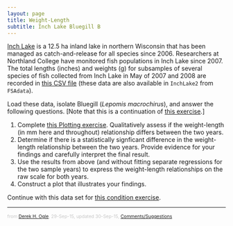 ```yaml
---
layout: page
title: Weight-Length
subtitle: Inch Lake Bluegill B
---
```


[Inch Lake](http://dnr.wi.gov/lakes/lakepages/LakeDetail.aspx?wbic=2764300&page=facts) is a 12.5 ha inland lake in northern Wisconsin that has been managed as catch-and-release for all species since 2006.  Researchers at Northland College have monitored fish populations in Inch Lake since 2007.  The total lengths (inches) and weights (g) for subsamples of several species of fish collected from Inch Lake in May of 2007 and 2008 are recorded in [this CSV file](data/InchLake2.csv) (these data are also available in `InchLake2` from `FSAdata`).

Load these data, isolate Bluegill (*Lepomis macrochirus*), and answer the following questions.  [Note that this is a continuation of [this exercise](WeightLength_ILBluegill_1.html).]

1. Complete [this Plotting exercise](Inch_Plotting.html).  Qualitatively assess if the weight-length (in mm here and throughout) relationship differs between the two years.
1. Determine if there is a statistically signficant difference in the weight-length relationship between the two years.  Provide evidence for your findings and carefully interpret the final result.
1. Use the results from above (and without fitting separate regressions for the two sample years) to express the weight-length relationships on the raw scale for both years.
1. Construct a plot that illustrates your findings.

Continue with this data set for [this condition exercise](Condition_ILBluegill.html).

---
<p style="font-size: 0.75em; color: c6c6c6;">from <a href="http://derekogle.com">Derek H. Ogle</a>, 29-Sep-15, updated 30-Sep-15, <a href="mailto:fishr@derekogle.com?subject=Inch Lake Bluegill Weight-Length (B) Exercise">Comments/Suggestions</a></p>

<style type="text/css">
ol ol { list-style-type: lower-alpha; }
</style>

